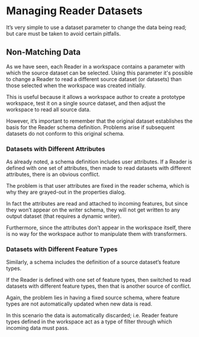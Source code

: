 # Managing Reader Datasets #
It’s very simple to use a dataset parameter to change the data being read; but care must be taken to avoid certain pitfalls.

## Non-Matching Data ##
As we have seen, each Reader in a workspace contains a parameter with which the source dataset can be selected. Using this parameter it's possible to change a Reader to read a different source dataset (or datasets) than those selected when the workspace was created initially.

This is useful because it allows a workspace author to create a prototype workspace, test it on a single source dataset, and then adjust the workspace to read all source data.

However, it’s important to remember that the original dataset establishes the basis for the Reader schema definition. Problems arise if subsequent datasets do not conform to this original schema.


### Datasets with Different Attributes ###

As already noted, a schema definition includes user attributes. If a Reader is defined with one set of attributes, then made to read datasets with different attributes, there is an obvious conflict.

The problem is that user attributes are fixed in the reader schema, which is why they are grayed-out in the properties dialog.

In fact the attributes are read and attached to incoming features, but since they won’t appear on the writer schema, they will not get written to any output dataset (that requires a dynamic writer).

Furthermore, since the attributes don’t appear in the workspace itself, there is no way for the workspace author to manipulate them with transformers.


### Datasets with Different Feature Types ###
Similarly, a schema includes the definition of a source dataset’s feature types.

If the Reader is defined with one set of feature types, then switched to read datasets with different feature types, then that is another source of conflict.

Again, the problem lies in having a fixed source schema, where feature types are not automatically updated when new data is read.

In this scenario the data is automatically discarded; i.e. Reader feature types defined in the workspace act as a type of filter through which incoming data must pass.